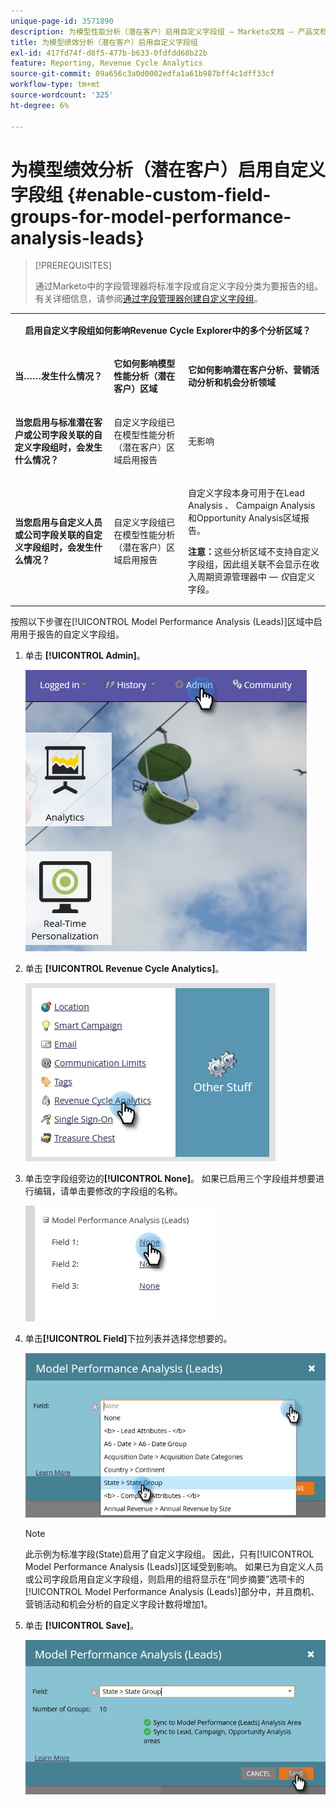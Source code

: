 ```yaml
---
unique-page-id: 3571890
description: 为模型性能分析（潜在客户）启用自定义字段组 — Marketo文档 — 产品文档
title: 为模型绩效分析（潜在客户）启用自定义字段组
exl-id: 417fd74f-d8f5-477b-b633-0fdfdd68b22b
feature: Reporting, Revenue Cycle Analytics
source-git-commit: 09a656c3a0d0002edfa1a61b987bff4c1dff33cf
workflow-type: tm+mt
source-wordcount: '325'
ht-degree: 6%

---
```


# 为模型绩效分析（潜在客户）启用自定义字段组 {#enable-custom-field-groups-for-model-performance-analysis-leads}

>[!PREREQUISITES]
>
>通过Marketo中的字段管理器将标准字段或自定义字段分类为要报告的组。 有关详细信息，请参阅[通过字段管理器创建自定义字段组](/help/marketo/product-docs/reporting/revenue-cycle-analytics/revenue-tools/field-organizers/create-custom-field-groups-using-the-field-organizer.md)。

<table>
 <tbody>
  <tr>
   <td colspan="3" rowspan="1"><p align="center"><strong>启用自定义字段组如何影响Revenue Cycle Explorer中的多个分析区域？</strong></p></td>
  </tr>
  <tr>
   <td colspan="1" rowspan="1"><p><strong>当……发生什么情况？</strong></p></td>
   <td colspan="1" rowspan="1"><p><strong>它如何影响<span class="uicontrol">模型性能分析（潜在客户）</span>区域</strong></p></td>
   <td colspan="1" rowspan="1"><p><strong>它如何影响潜在客户分析、营销活动分析和机会分析领域</strong></p></td>
  </tr>
  <tr>
   <td colspan="1" rowspan="1"><p><strong>当您启用与标准潜在客户或公司字段关联的自定义字段组时，会发生什么情况？</strong></p></td>
   <td colspan="1" rowspan="1"><p>自定义字段组已在<span class="uicontrol">模型性能分析（潜在客户）</span>区域启用报告</p></td>
   <td colspan="1" rowspan="1"><p>无影响</p></td>
  </tr>
  <tr>
   <td colspan="1" rowspan="1"><p><strong>当您启用与自定义人员或公司字段关联的自定义字段组时，会发生什么情况？</strong></p></td>
   <td colspan="1" rowspan="1"><p>自定义字段组已在<span class="uicontrol">模型性能分析（潜在客户）</span>区域启用报告</p></td>
   <td colspan="1" rowspan="1"><p>自定义字段本身可用于在Lead Analysis 、 Campaign Analysis和Opportunity Analysis区域报告。</p><p><strong>注意：</strong>这些分析区域不支持自定义字段组，因此组关联不会显示在收入周期资源管理器中 — <em>仅</em>自定义字段。</p></td>
  </tr>
 </tbody>
</table>

按照以下步骤在[!UICONTROL Model Performance Analysis (Leads)]区域中启用用于报告的自定义字段组。

1. 单击 **[!UICONTROL Admin]**。

   ![](assets/one-1.png)

1. 单击 **[!UICONTROL Revenue Cycle Analytics]**。

   ![](assets/two-1.png)

1. 单击空字段组旁边的&#x200B;**[!UICONTROL None]**。 如果已启用三个字段组并想要进行编辑，请单击要修改的字段组的名称。

   ![](assets/three.png)

1. 单击&#x200B;**[!UICONTROL Field]**&#x200B;下拉列表并选择您想要的。

   ![](assets/four-1.png)

   >[!NOTE]
   >
   >此示例为标准字段(State)启用了自定义字段组。 因此，只有[!UICONTROL Model Performance Analysis (Leads)]区域受到影响。 如果已为自定义人员或公司字段启用自定义字段组，则启用的组将显示在“同步摘要”选项卡的[!UICONTROL Model Performance Analysis (Leads)]部分中，并且商机、营销活动和机会分析的自定义字段计数将增加1。

1. 单击 **[!UICONTROL Save]**。

   ![](assets/five-1.png)
